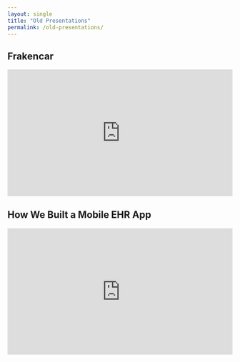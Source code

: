```yaml
---
layout: single
title: "Old Presentations"
permalink: /old-presentations/
---
```


## Frakencar

<div style="position:relative;padding-top:56.25%;height:0;overflow:hidden;">
  <iframe src="https://1drv.ms/p/c/b9fa16ce3efb614c/IQSEqWBsd8N4TbqetCpG8_UQAaV91ZU2xHpL0ER-oOcyM-Y?em=2&amp;wdAr=1.3333333333333333"
          allowfullscreen
          style="position:absolute;top:0;left:0;width:100%;height:100%;border:0;">
  </iframe>
</div>

## How We Built a Mobile EHR App

<div style="position:relative;padding-top:56.25%;height:0;overflow:hidden;">
  <iframe src="https://1drv.ms/p/c/b9fa16ce3efb614c/IQR3rGrz2SfmSpqD0urO4xoMAS92g3RGizjq0coFSVI67D4?em=2&amp;wdAr=1.3333333333333333"
          allowfullscreen
          style="position:absolute;top:0;left:0;width:100%;height:100%;border:0;">
  </iframe>
</div>
